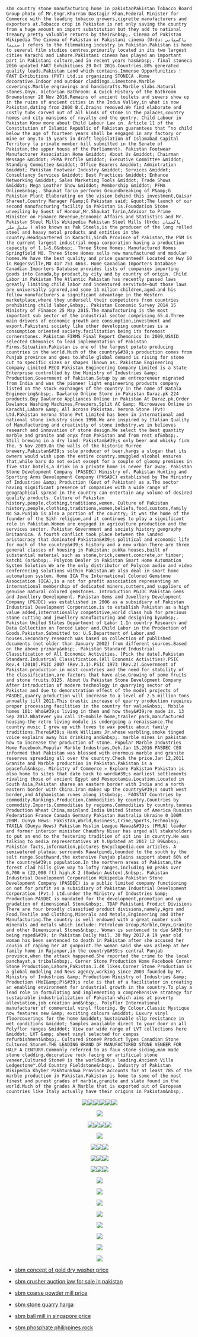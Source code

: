 
```
sbm country stone manufacturing home in pakistanPakistan Tobacco Board Group photo of Mr.Engr.Khurram Dastagir Khan,Federal Minister for Commerce with the leading tobacco growers,cigrette manufacturers and exporters at.Tobacco crop in Pakistan is not only saving the country from a huge amount on import substitution but they add to national treaury pretty valuable returns by their&nbsp;. Cinema of Pakistan Wikipedia The Cinema of Pakistan or Pakistani cinema (Urdu: پاکستانی سنیما ) refers to the filmmaking industry in Pakistan.Pakistan is home to several film studios centres,primarily located in its two largest cities Karachi and Lahore.Pakistani cinema has played an important part in Pakistani culture,and in recent years has&nbsp;. final stoneca 2016 updated FAKT Exhibitions 29 Oct 2016.Countries.80% generated quality leads.Pakistan Land which contains.Immense Opportunities ! FAKT Exhibitions (PVT) Ltd.is organizing STONECA .Home decorative.Indoor and outdoor claddings.Limestone.Marble coverings.Marble engravings and handicrafts.Marble slabs.Natural stones.Onyx. Victorian Bathroom: A Quick History of the Bathroom Brownstoner 28 Nov 2016.Remains of ancient toilets and sewers show up in the ruins of ancient cities in the Indus Valley,in what is now Pakistan,dating from 2800 B.C.Drains removed.We find elaborate and costly tubs carved out of all kinds of stone in the palaces,country homes and city mansions of royalty and the gentry. Child Labour in Pakistan Know more about Child Labour Law in. Article 11 of the Constitution of Islamic Republic of Pakistan guarantees that “no child below the age of fourteen years shall be engaged in any factory or mine or any.to 15 years in draft legislation of Islamabad Capital Territory (a private member bill submitted in the Senate of Pakistan,the upper house of the Parliament). Pakistan Footwear Manufacturer Association Home &middot; About Us &middot; Chairman Message &middot; PFMA Profile &middot; Executive Committee &middot; Standing Committee &middot; Office Bearers &middot; Admintration &middot; Pakistan Footwear Industry &middot; Services &middot; Consultancy Services &middot; Best Practices &middot; Enhance Networking &middot; Sales Marketing Tools &middot; Trade Shows &middot; Mega Leather Show &middot; Membership &middot; PFMA Online&nbsp;. Shaukat Tarin performs Groundbreaking of P&amp;G Pakistan Plant Elaborating on the vision behind this investment,Qaisar Shareef,Country Manager P&amp;G Pakistan said; &quot;The launch of our second manufacturing facility in Pakistan is.Foundation Stone unveiling by Guest of Honour,Mr.Shaukat Tarin,Advisor to Prime Minister on Finance Revenue,Economic Affairs and Statistics and Mr. Pakistan Steel Mills Wikipedia Pakistan Steel Mills (Urdu: پاکستان سٹیل ملز ) also known as Pak Steels,is the producer of the long rolled steel and heavy metal products and entities in the country.Headquartered in Karachi,Sindh Province of Pakistan,the PSM is the current largest industrial mega corporation having a production capacity of 1.1—5.0&nbsp;. Three Stone Homes: Manufactured Homes Springfield MO. Three Stone Homes sells new manufactured and modular homes.We have the best quality and price guaranteed! Located on Hwy 60 in Rogersville,MO 417 753 4663. Home Canadian Importers Database Canadian Importers Database provides lists of companies importing goods into Canada,by product,by city and by country of origin. Child Labor in Pakistan The Atlantic Pakistan has recently passed laws greatly limiting child labor and indentured servitude—but those laws are universally ignored,and some 11 milion children,aged.and his fellow manufacturers a significant advantage in the Western marketplace,where they undersell their competitors from countries prohibiting child labor,&nbsp;. Pakistan Economic Survey 2014 15 Ministry of Finance 25 May 2015.The manufacturing is the most important sub sector of the industrial sector comprising 65.4.Three main drivers of economic growth are consumption,investment and export.Pakistani society like other developing countries is a consumption oriented society.facilitation being its foremost cornerstones. Pakistan FIRMS Final Report Chemonics In 2009,USAID selected Chemonics to lead implementation of Pakistan Firms.Situation.Pakistan is one of the largest potato producing countries in the world.Much of the country&#39;s production comes from Punjab province and goes to.While global demand is rising for stone cut to specific sizes or shapes (known as. Pakistan Engineering Company Limited PECO Pakistan Engineering Company Limited is a State Enterprise controlled by the Ministry of Industries &amp; Production,Government of Pakistan.Setup by an entrepreneur migrated from India and was the pioneer light engineering products company listed on the stock exchanges of the country in the name of Batala Engineering&nbsp;. Dawlance Online Store in Pakistan Daraz.pk 224 products.Buy Dawlance Appliances Online in Pakistan At Daraz.pk.Order Dawlance Washing Machines,Freezers,Split AC &amp; Microwaves Online in Karachi,Lahore &amp; All Across Pakistan. Verona Stone (Pvt) Ltd.Pakistan Verona Stone Pvt Limited has been in international and national stone industry since 1998.We are inspired by Italian Quality of Manufacturing and creativity of stone industry,we in believes research and innovation of stone design.We select the best quantity marble and granite and onyx from Pakistan and from rest of&nbsp;. Still brewing in a dry land: Pakistan&#39;s only beer and whisky firm The. 5 Nov 2009.On the walls of the historic Murree brewery,Pakistan&#39;s sole producer of beer,hangs a slogan that its owners would wish upon the entire country.smuggled alcohol ensures that,while bars do not exist except for a couple of gloomy premises in five star hotels,a drink in a private home is never far away. Pakistan Stone Development Company (PASDEC) Ministry of. Pakistan Hunting and Sporting Arms Development Company (PHSADC) established by The Ministry of Industries &amp; Production (Govt of Pakistan) as a.The sector having significant presence of companies with a wide range of geographical spread in the country can entertain any volume of desired quality products. Culture of Pakistan history,people,clothing,traditions,women. Culture of Pakistan history,people,clothing,traditions,women,beliefs,food,customs,family No Sa.Punjab is also a portion of the country; it was the home of the founder of the Sikh religion,and it continues to play a significant role in Pakistan.Women are engaged in agriculture production and the services sector. Pakistan Government and society history geography Britannica. A fourth conflict took place between the landed aristocracy that dominated Pakistan&#39;s political and economic life for much of the country&#39;s history and a new urban.There are three general classes of housing in Pakistan: pukka houses,built of substantial material such as stone,brick,cement,concrete,or timber; katchi (or&nbsp;. Polycom Dealer in Pakistan Smart Home Automation System Solution We are the only distributor of Polycom audio and video conferencing solutions within Pakistan.We also deal in smart home automation system. Home ICA The International Colored Gemstone Association (ICA),is a not for profit association representing an international membership of dedicated miners,cutters,and suppliers of genuine natural colored gemstones. Introduction PGJDC Pakistan Gems and Jewellery Development. Pakistan Gems and Jewellery Development Company (PGJDC) was established in 2006 as a subsidiary of Pakistan Industrial Development Corporation.is to establish Pakistan as a high value added,internationally competitive,world class hub for precious stone cutting and jewellery manufacturing and designing by&nbsp;. Pakistan United States Department of Labor 1.In country Research and Data Collection on Forced Labor and.Child Labor in the Production of Goods.Pakistan.Submitted to: U.S.Department of Labor.and houses.Secondary research was based on collection of published documents (not older than January 2002) from different sources.Based on the above primary&nbsp;. Pakistan Standard Industrial Classification of All Economic Activities. [Pick the date].Pakistan Standard.Industrial Classification.(All Economic Activities).PSIC Rev.4 (2010).PSIC 2007 (Rev.3.1).PSIC 1973 (Rev.2).Government of Pakistan.production in most countries and the need for stability of the classification,are factors that have also.Growing of pome fruits and stone fruits.0125. About Us Pakistan Stone Development Company After introduction of modern technology in quarrying sector of Pakistan and due to demonstration effect of the model projects of PASDEC,quarry production will increase to a level of 2.5 million tons annually till 2011.This drastic increase of quarry production requires proper processing facilities in the country for value&nbsp;. Mobile homes 101: Who&#39;s living in them and how they&#39;re made in. 13 Sep 2017.Whatever you call it—mobile home,trailer park,manufactured housing—the retro living module is undergoing a renaissance.The country music I grew up with loves to wax poetic about family traditions.There&#39;s Hank Williams Jr.whose warbling,smoke tinged voice explains away his drinking and&nbsp;. marble mines in pakistan how to increase the production of stone. Popular Marble Industries Home Facebook.Popular Marble Industries,Deh.Jan 15,2016 PASDEC CEO informed that Pakistan was blessed with enormous marble and granite reserves spreading all over the country.Check the price.Jan 12,2011 Granite and Marble production in Pakistan.Pakistan is a peaceful&nbsp;. Ministry of Commerce » Explore Pakistan Pakistan is also home to sites that date back to word&#39;s earliest settlements rivaling those of ancient Egypt and Mesopotamia.Location.Located in South Asia,Pakistan shares an eastern border with India and a north eastern border with China.Iran makes up the country&#39;s south west border,and Afghanistan runes along its&nbsp;. FAOSTAT Countries by commodity.Rankings.Production.Commodities by country.Countries by commodity.Imports.Commodities by regions.Commodities by country.tonnes Production Wheat China,mainland India United States of America Russian Federation France Canada Germany Pakistan Australia Ukraine 0 100M 200M. Dunya News: Pakistan,World,Business,Crime,Sports,Technology. TAXILA (Dunya News) Pakistan Muslim League Nawaz&#39;s (PMLN) leader and former interior minister Chaudhry Nisar has urged all stakeholders to put an end to the festering tradition of sit ins in country.He was talking to media representatives at h.Updated at 2017 12 09&nbsp;. Pakistan facts,information,pictures Encyclopedia.com articles. A semiwatered plateau surrounds Rāwalpindi,bounded to the south by the salt range.Southward,the extensive Punjab plains support about 60% of the country&#39;s population.In the northern areas of Pakistan,the forest clad hills give way to lofty ranges,including 60 peaks over 6,700 m (22,000 ft) high.K 2 (Godwin Austen),&nbsp;. Pakistan Industrial Development Corporation Wikipedia Pakistan Stone Development Company (PASDEC) is a public limited company functioning on not for profit as a subsidiary of Pakistan Industrial Development Corporation (Pvt.) Ltd.under the Ministry of Industries &amp; Production.PASDEC is mandated for the development,promotion and up gradation of dimensional Stone&nbsp;. TDAP Pakistani Product Divisions There are four broadly classified product divisions,namely,Agro and Food,Textile and Clothing,Minerals and Metals,Engineering and Other Manufacturing.The country is well endowed with a great number such minerals and metals which include: Petroleum Group,Marble,Onyx,Granite and other Dimensional Stones&nbsp;. Woman is sentenced to die &#39;for being raped&#39; in Pakistan Daily Mail. 30 May 2017.A 19 year old woman has been sentenced to death in Pakistan after she accused her cousin of raping her at gunpoint.The woman said she was asleep at her family home in Rajanpur,in the country&#39;s central Punjab province,when the attack happened.She reported the crime to the local panchayat,a tribal&nbsp;. Corner Stone Production Home Facebook Corner Stone Production,Lahore,Pakistan.1.4K likes.Corner Stone Production is a global modeling and News agency,working since 2003 founded by Mr. Ministry of Industries &amp; Production Ministry of Industries &amp; Production (MoI&amp;P)&#39;s role is that of a facilitator in creating an enabling environment for industrial growth in the country.To play a lead role in formulating and implementing a comprehensive strategy for sustainable industrialization of Pakistan which aims at poverty alleviation,job creation and&nbsp;. Polyflor International manufacturer of commercial vinyl flooring. By Colour.Classic Mystique now features new &amp; exciting colours &middot; Luxury vinyl floorcoverings for the home &middot; Sustainable slip resistance in wet conditions &middot; Samples available direct to your door on all Polyflor ranges &middot; View our wide range of LVT collections here &middot; LVT &amp; sheet vinyl selected for campus refurbishment&nbsp;. Cultured Stone® Product Types Canadian Stone Cultured Stone®.THE LEADING BRAND OF MANUFACTURED STONE VENEER FOR HALF A CENTURY.Commonly referred to as faux stone siding,man made stone cladding,decorative rock facing or artificial stone veneer,Cultured Stone® is the world&#39;s leading.Ancient Villa Ledgestone™.Old Country Fieldstone&nbsp;. Industry of Pakistan Wikipedia Khyber Pakhtunkhwa Province accounts for at least 78% of the marble production in Pakistan.Pakistan is home to some of the most finest and purest grades of marble,granite and slate found in the world.Much of the grades A Marble that is exported out of European countries like Italy actually have their origins in Pakistan&nbsp;. 
```

<div align="center">
  
<a rel="nofollow" href="https://m.shibang-china.com?f=github&k=sbm+country+stone+manufacturing+home+in+pakistan"><img src="https://static.shibang-china.com/en/l.png"></a><img src="https://static.shibang-china.com/en/hw.png"><a rel="nofollow" href="https://m.shibang-china.com/product/?f=github&k=sbm+country+stone+manufacturing+home+in+pakistan"><img src="https://static.shibang-china.com/en/p.png"></a><a rel="nofollow" href="https://m.shibang-china.com/cases/?f=github&k=sbm+country+stone+manufacturing+home+in+pakistan"><img src="https://static.shibang-china.com/en/c.png"></a><a rel="nofollow" href="https://m.shibang-china.com/news/?f=github&k=sbm+country+stone+manufacturing+home+in+pakistan"><img src="https://static.shibang-china.com/en/n.png"></a><a rel="nofollow" href="https://m.shibang-china.com?f=github&k=sbm+country+stone+manufacturing+home+in+pakistan"><img src="https://static.shibang-china.com/en/m.png"></a>

<a rel="nofollow" href="https://m.shibang-china.com/product/?f=github&k=sbm+country+stone+manufacturing+home+in+pakistan"><img src="https://static.shibang-china.com/en/b.jpg"></a>
  
<a rel="nofollow" href="https://m.shibang-china.com/solution-aggregate.html?f=github&k=sbm+country+stone+manufacturing+home+in+pakistan"><img src="https://static.shibang-china.com/en/a.jpg"></a><a rel="nofollow" href="https://m.shibang-china.com/solution-mine.html?f=github&k=sbm+country+stone+manufacturing+home+in+pakistan"><img src="https://static.shibang-china.com/en/m.jpg"></a><a rel="nofollow" href="https://m.shibang-china.com/solution-mill.html?f=github&k=sbm+country+stone+manufacturing+home+in+pakistan"><img src="https://static.shibang-china.com/en/g.jpg"></a><a rel="nofollow" href="https://m.shibang-china.com/solution-epc.html?f=github&k=sbm+country+stone+manufacturing+home+in+pakistan"><img src="https://static.shibang-china.com/en/e.jpg"></a>

<a rel="nofollow" href="https://m.shibang-china.com/product/?f=github&k=sbm+country+stone+manufacturing+home+in+pakistan"><img src="https://static.shibang-china.com/en/a-p.png"></a>

<a rel="nofollow" href="https://m.shibang-china.com/product/crusher/c6x.html?f=github&k=sbm+country+stone+manufacturing+home+in+pakistan"><img src="https://static.shibang-china.com/en/j.jpg"></a><a rel="nofollow" href="https://m.shibang-china.com/product/crusher/ci5x.html?f=github&k=sbm+country+stone+manufacturing+home+in+pakistan"><img src="https://static.shibang-china.com/en/i.jpg"></a><a rel="nofollow" href="https://m.shibang-china.com/product/crusher/hst.html?f=github&k=sbm+country+stone+manufacturing+home+in+pakistan"><img src="https://static.shibang-china.com/en/c.jpg"></a>

<a rel="nofollow" href="https://m.shibang-china.com/product/mill/mtw.html?f=github&k=sbm+country+stone+manufacturing+home+in+pakistan"><img src="https://static.shibang-china.com/en/mtw.jpg"></a><a rel="nofollow" href="https://m.shibang-china.com/product/mill/scm.html?f=github&k=sbm+country+stone+manufacturing+home+in+pakistan"><img src="https://static.shibang-china.com/en/scm.jpg"></a><a rel="nofollow" href="https://m.shibang-china.com/product/mill/lm.html?f=github&k=sbm+country+stone+manufacturing+home+in+pakistan"><img src="https://static.shibang-china.com/en/lm.jpg"></a>

<a rel="nofollow" href="https://m.shibang-china.com/product/sand/vsi6x.html?f=github&k=sbm+country+stone+manufacturing+home+in+pakistan"><img src="https://static.shibang-china.com/en/6x.jpg"></a><a rel="nofollow" href="https://m.shibang-china.com/product/sand/vu.html?f=github&k=sbm+country+stone+manufacturing+home+in+pakistan"><img src="https://static.shibang-china.com/en/vu.jpg"></a><a rel="nofollow" href="https://m.shibang-china.com/product/mobile/klun.html?f=github&k=sbm+country+stone+manufacturing+home+in+pakistan"><img src="https://static.shibang-china.com/en/k.jpg"></a>

<a rel="nofollow" href="https://m.shibang-china.com/cases/?f=github&k=sbm+country+stone+manufacturing+home+in+pakistan"><img src="https://static.shibang-china.com/en/case.png"></a>

<a rel="nofollow" href="https://m.shibang-china.com/cases/aggregate/202.html?f=github&k=sbm+country+stone+manufacturing+home+in+pakistan"><img src="https://static.shibang-china.com/en/c-1.jpg"></a>

<a rel="nofollow" href="https://m.shibang-china.com/cases/aggregate/203.html?f=github&k=sbm+country+stone+manufacturing+home+in+pakistan"><img src="https://static.shibang-china.com/en/c-2.jpg"></a>

<a rel="nofollow" href="https://m.shibang-china.com/cases/mill/123.html?f=github&k=sbm+country+stone+manufacturing+home+in+pakistan"><img src="https://static.shibang-china.com/en/c-3.jpg"></a>

<a rel="nofollow" href="https://m.shibang-china.com/contact_us.html?f=github&k=sbm+country+stone+manufacturing+home+in+pakistan"><img src="https://static.shibang-china.com/en/contact.png"></a>

<a rel="nofollow" href="https://swt.shibang-china.com/?f=github&k=sbm+country+stone+manufacturing+home+in+pakistan"><img src="https://static.shibang-china.com/en/chat.png"></a>

<a rel="nofollow" href="https://whatsapp.shibangsoft.com/WhatsApp.php?f=github&k=sbm+country+stone+manufacturing+home+in+pakistan"><img src="https://static.shibang-china.com/en/whatsapp.png"></a>

<a rel="nofollow" href="https://m.shibang-china.com/?f=github&k=sbm+country+stone+manufacturing+home+in+pakistan"><img src="https://static.shibang-china.com/en/website.png"></a>

</div>


* [sbm concept of gold dry washer price](sbm%20concept%20of%20gold%20dry%20washer%20price.md)

* [sbm crusher auction jaw for sale in pakistan](sbm%20crusher%20auction%20jaw%20for%20sale%20in%20pakistan.md)

* [sbm coarse powder mill price](sbm%20coarse%20powder%20mill%20price.md)

* [sbm stone quarry harga](sbm%20stone%20quarry%20harga.md)

* [sbm ball mill in singapore price](sbm%20ball%20mill%20in%20singapore%20price.md)

* [sbm phosphate philippines rock](sbm%20phosphate%20philippines%20rock.md)